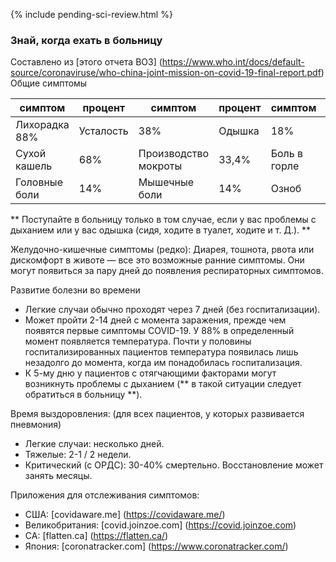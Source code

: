 
{% include pending-sci-review.html %}

 ### Знай, когда ехать в больницу 

 Составлено из [этого отчета ВОЗ] (https://www.who.int/docs/default-source/coronaviruse/who-china-joint-mission-on-covid-19-final-report.pdf) 
 Общие симптомы 

 <div class="table-wrap" markdown="1"> 
 
 | симптом | процент | симптом | процент | симптом | процент | 
 | ---------- | ---------- | ---------------- | ---------- | -------------------- | ---------- | 
 | Лихорадка 88% | Усталость | 38% | Одышка | 18% | 
 | Сухой кашель | 68% | Производство мокроты | 33,4% | Боль в горле | 14% | 
 | Головные боли | 14% | Мышечные боли | 14% | Озноб | 11% | 

 </div> 
 
 ** Поступайте в больницу только в том случае, если у вас проблемы с дыханием или у вас одышка (сидя, ходите в туалет, ходите и т. Д.). ** 

 Желудочно-кишечные симптомы (редко): 
 Диарея, тошнота, рвота или дискомфорт в животе — все это возможные ранние симптомы. Они могут появиться за пару дней до появления респираторных симптомов. 

Развитие болезни во времени
 - Легкие случаи обычно проходят через 7 дней (без госпитализации). 
 - Может пройти 2-14 дней с момента заражения, прежде чем появятся первые симптомы COVID-19. У 88% в определенный момент появляется температура. 
 Почти у половины госпитализированных пациентов температура появилась лишь незадолго до момента, когда им понадобилась госпитализация.
 - К 5-му дню у пациентов с отягчающими факторами могут возникнуть проблемы с дыханием (** в такой ситуации следует обратиться в больницу **). 

 Время выздоровления: (для всех пациентов, у которых развивается пневмония) 
 - Легкие случаи: несколько дней. 
 - Тяжелые: 2-1 / 2 недели. 
 - Критический (с ОРДС): 30-40% смертельно. Восстановление может занять месяцы. 

 Приложения для отслеживания симптомов: 
 - США: [covidaware.me] (https://covidaware.me/) 
 - Великобритания: [covid.joinzoe.com] (https://covid.joinzoe.com) 
 - CA: [flatten.ca] (https://flatten.ca/) 
 - Япония: [coronatracker.com] (https://www.coronatracker.com/) 
